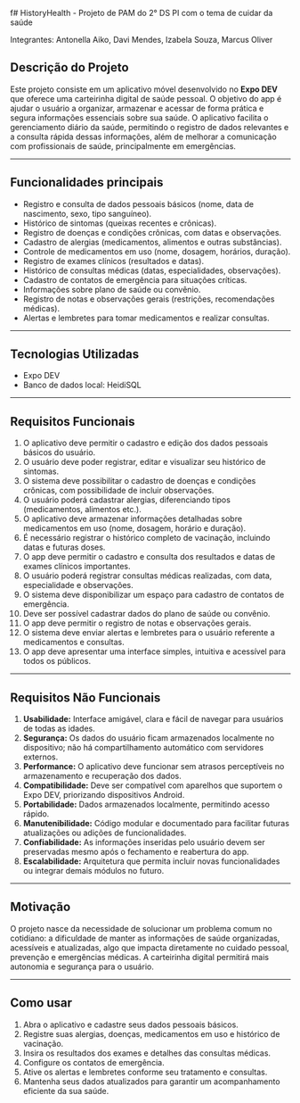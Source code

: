 f# HistoryHealth - Projeto de PAM do 2° DS PI com o tema de cuidar da saúde 

Integrantes: Antonella Aiko, Davi Mendes, Izabela Souza, Marcus Oliver


## Descrição do Projeto

Este projeto consiste em um aplicativo móvel desenvolvido no **Expo DEV** que oferece uma carteirinha digital de saúde pessoal. O objetivo do app é ajudar o usuário a organizar, armazenar e acessar de forma prática e segura informações essenciais sobre sua saúde. O aplicativo facilita o gerenciamento diário da saúde, permitindo o registro de dados relevantes e a consulta rápida dessas informações, além de melhorar a comunicação com profissionais de saúde, principalmente em emergências.

---

## Funcionalidades principais

- Registro e consulta de dados pessoais básicos (nome, data de nascimento, sexo, tipo sanguíneo).
- Histórico de sintomas (queixas recentes e crônicas).
- Registro de doenças e condições crônicas, com datas e observações.
- Cadastro de alergias (medicamentos, alimentos e outras substâncias).
- Controle de medicamentos em uso (nome, dosagem, horários, duração).
- Registro de exames clínicos (resultados e datas).
- Histórico de consultas médicas (datas, especialidades, observações).
- Cadastro de contatos de emergência para situações críticas.
- Informações sobre plano de saúde ou convênio.
- Registro de notas e observações gerais (restrições, recomendações médicas).
- Alertas e lembretes para tomar medicamentos e realizar consultas.

---

## Tecnologias Utilizadas

- Expo DEV
- Banco de dados local: HeidiSQL

---

## Requisitos Funcionais

1. O aplicativo deve permitir o cadastro e edição dos dados pessoais básicos do usuário.
2. O usuário deve poder registrar, editar e visualizar seu histórico de sintomas.
3. O sistema deve possibilitar o cadastro de doenças e condições crônicas, com possibilidade de incluir observações.
4. O usuário poderá cadastrar alergias, diferenciando tipos (medicamentos, alimentos etc.).
5. O aplicativo deve armazenar informações detalhadas sobre medicamentos em uso (nome, dosagem, horário e duração).
6. É necessário registrar o histórico completo de vacinação, incluindo datas e futuras doses.
7. O app deve permitir o cadastro e consulta dos resultados e datas de exames clínicos importantes.
8. O usuário poderá registrar consultas médicas realizadas, com data, especialidade e observações.
9. O sistema deve disponibilizar um espaço para cadastro de contatos de emergência.
10. Deve ser possível cadastrar dados do plano de saúde ou convênio.
11. O app deve permitir o registro de notas e observações gerais.
12. O sistema deve enviar alertas e lembretes para o usuário referente a medicamentos e consultas.
13. O app deve apresentar uma interface simples, intuitiva e acessível para todos os públicos.

---

## Requisitos Não Funcionais

1. **Usabilidade:** Interface amigável, clara e fácil de navegar para usuários de todas as idades.
2. **Segurança:** Os dados do usuário ficam armazenados localmente no dispositivo; não há compartilhamento automático com servidores externos.
3. **Performance:** O aplicativo deve funcionar sem atrasos perceptíveis no armazenamento e recuperação dos dados.
4. **Compatibilidade:** Deve ser compatível com aparelhos que suportem o Expo DEV, priorizando dispositivos Android.
5. **Portabilidade:** Dados armazenados localmente, permitindo acesso rápido.
6. **Manutenibilidade:** Código modular e documentado para facilitar futuras atualizações ou adições de funcionalidades.
7. **Confiabilidade:** As informações inseridas pelo usuário devem ser preservadas mesmo após o fechamento e reabertura do app.
8. **Escalabilidade:** Arquitetura que permita incluir novas funcionalidades ou integrar demais módulos no futuro.

---

## Motivação

O projeto nasce da necessidade de solucionar um problema comum no cotidiano: a dificuldade de manter as informações de saúde organizadas, acessíveis e atualizadas, algo que impacta diretamente no cuidado pessoal, prevenção e emergências médicas. A carteirinha digital permitirá mais autonomia e segurança para o usuário.

---

## Como usar

1. Abra o aplicativo e cadastre seus dados pessoais básicos.
2. Registre suas alergias, doenças, medicamentos em uso e histórico de vacinação.
3. Insira os resultados dos exames e detalhes das consultas médicas.
4. Configure os contatos de emergência.
5. Ative os alertas e lembretes conforme seu tratamento e consultas.
6. Mantenha seus dados atualizados para garantir um acompanhamento eficiente da sua saúde.
